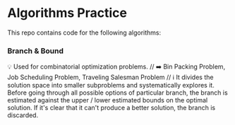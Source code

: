 # Algorithms Practice

This repo contains code for the following algorithms: 

### Branch & Bound
💡 Used for combinatorial optimization problems. //
➡️ Bin Packing Problem, Job Scheduling Problem, Traveling Salesman Problem //
ℹ️ It divides the solution space into smaller subproblems and systematically explores it. Before going through all possible options of particular branch, 
the branch is estimated against the upper / lower estimated bounds on the optimal solution. If it's clear 
that it can't produce a better solution, the branch is discarded. 
